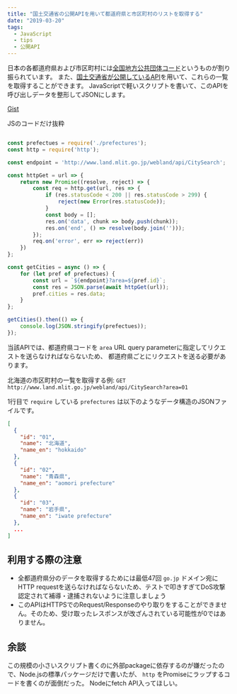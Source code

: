 ```yaml
---
title: "国土交通省の公開APIを用いて都道府県と市区町村のリストを取得する"
date: "2019-03-20"
tags:
  - JavaScript
  - tips
  - 公開API
---
```


日本の各都道府県および市区町村には[全国地方公共団体コード](https://ja.wikipedia.org/wiki/全国地方公共団体コード)というものが割り振られています。
また、[国土交通省が公開しているAPI](http://www.land.mlit.go.jp/webland/api.html#todofukenlist)を用いて、これらの一覧を取得することができます。
JavaScriptで軽いスクリプトを書いて、このAPIを呼び出しデータを整形してJSONにします。

[Gist](https://gist.github.com/arayaryoma/729d28e4eb99949b8f1dc95e3afc691d)

JSのコードだけ抜粋

```javascript

const prefectues = require('./prefectures');
const http = require('http');

const endpoint = 'http://www.land.mlit.go.jp/webland/api/CitySearch';

const httpGet = url => {
    return new Promise((resolve, reject) => {
        const req = http.get(url, res => {
            if (res.statusCode < 200 || res.statusCode > 299) {
                reject(new Error(res.statusCode));
            }
            const body = [];
            res.on('data', chunk => body.push(chunk));
            res.on('end', () => resolve(body.join('')));
        });
        req.on('error', err => reject(err))
    })
};

const getCities = async () => {
    for (let pref of prefectues) {
        const url = `${endpoint}?area=${pref.id}`;
        const res = JSON.parse(await httpGet(url));
        pref.cities = res.data;
    }
};

getCities().then(() => {
    console.log(JSON.stringify(prefectues));
});

```

当該APIでは、都道府県コードを `area` URL query parameterに指定してリクエストを送らなければならないため、
都道府県ごとにリクエストを送る必要があります。

北海道の市区町村の一覧を取得する例: `GET http://www.land.mlit.go.jp/webland/api/CitySearch?area=01`

1行目で `require` している `prefectures` は以下のようなデータ構造のJSONファイルです。

```json
[
  {
    "id": "01",
    "name": "北海道",
    "name_en": "hokkaido"
  },
  {
    "id": "02",
    "name": "青森県",
    "name_en": "aomori prefecture"
  },
  {
    "id": "03",
    "name": "岩手県",
    "name_en": "iwate prefecture"
  },
  ...
]
```

## 利用する際の注意
- 全都道府県分のデータを取得するためには最低47回 `go.jp` ドメイン宛にHTTP requestを送らなければならないため、テストで叩きすぎてDoS攻撃認定されて補導・逮捕されないように注意しましょう
- このAPIはHTTPSでのRequest/Responseのやり取りをすることができません。そのため、受け取ったレスポンスが改ざんされている可能性が0ではありません。

## 余談
この規模の小さいスクリプト書くのに外部packageに依存するのが嫌だったので、Node.jsの標準パッケージだけで書いたが、 `http` をPromiseにラップするコードを書くのが面倒だった。 Nodeにfetch API入ってほしい。
